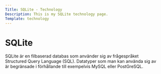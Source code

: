 ```yaml
---
Title: SQLite - Technology
Description: This is my SQLite technology page.
Template: technology
---
```


SQLite
======

SQLite är en filbaserad databas som använder sig av frågespråket Structured Query Language (SQL). Datatyper som man kan använda sig av är begränsade i förhållande till exempelvis MySQL eller PostGreSQL.
